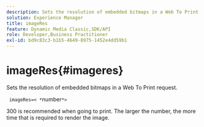 ```yaml
---
description: Sets the resolution of embedded bitmaps in a Web To Print request.
solution: Experience Manager
title: imageRes
feature: Dynamic Media Classic,SDK/API
role: Developer,Business Practitioner
exl-id: bd9c83c3-b1b5-4649-8975-1452e4dd59b1
---
```

# imageRes{#imageres}

Sets the resolution of embedded bitmaps in a Web To Print request.

 ` imageRes=< *`number`*>`

300 is recommended when going to print. The larger the number, the more time that is required to render the image.
